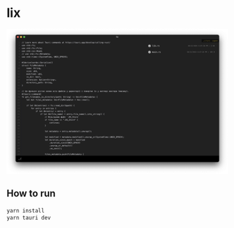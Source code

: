 # lix

![lix-window](./screenshots/Screenshot1.png)

## How to run

```text
yarn install
yarn tauri dev
```

